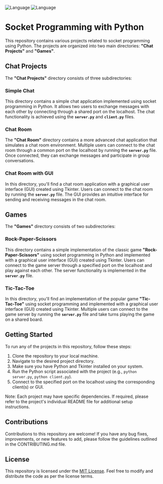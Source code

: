 ![Language](https://img.shields.io/badge/language-Python%20-yellow.svg) ![Language](https://img.shields.io/badge/language-Tkinter%20-orange.svg)


# Socket Programming with Python

This repository contains various projects related to socket programming using Python. The projects are organized into two main directories: **"Chat Projects"** and **"Games"**.

## Chat Projects

The **"Chat Projects"** directory consists of three subdirectories:

### Simple Chat
This directory contains a simple chat application implemented using socket programming in Python. It allows two users to exchange messages with each other by connecting through a shared port on the localhost. The chat functionality is achieved using the **`server.py`** and **`client.py`** files.

### Chat Room
The **"Chat Room"** directory contains a more advanced chat application that simulates a chat room environment. Multiple users can connect to the chat room through a common port on the localhost by running the **`server.py`** file. Once connected, they can exchange messages and participate in group conversations.

### Chat Room with GUI
In this directory, you'll find a chat room application with a graphical user interface (GUI) created using Tkinter. Users can connect to the chat room by running the **`server.py`** file. The GUI provides an intuitive interface for sending and receiving messages in the chat room.

## Games

The **"Games"** directory consists of two subdirectories:

### Rock-Paper-Scissors
This directory contains a simple implementation of the classic game **"Rock-Paper-Scissors"** using socket programming in Python and implemented with a graphical user interface (GUI) created using Tkinter. Users can connect to the game server through a specified port on the localhost and play against each other. The server functionality is implemented in the **`server.py`** file.

### Tic-Tac-Toe
In this directory, you'll find an implementation of the popular game **"Tic-Tac-Toe"** using socket programming and implemented with a graphical user interface (GUI) created using Tkinter. Multiple users can connect to the game server by running the **`server.py`** file and take turns playing the game on a shared board.

## Getting Started

To run any of the projects in this repository, follow these steps:

1. Clone the repository to your local machine.
2. Navigate to the desired project directory.
3. Make sure you have Python and Tkinter installed on your system.
4. Run the Python script associated with the project (e.g., `python server.py`, `python client.py`).
5. Connect to the specified port on the localhost using the corresponding client(s) or GUI.

Note: Each project may have specific dependencies. If required, please refer to the project's individual README file for additional setup instructions.

## Contributions

Contributions to this repository are welcome! If you have any bug fixes, improvements, or new features to add, please follow the guidelines outlined in the CONTRIBUTING.md file.

## License

This repository is licensed under the [MIT License](LICENSE). Feel free to modify and distribute the code as per the license terms.
